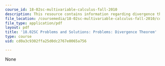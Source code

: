 ```yaml
---
course_id: 18-02sc-multivariable-calculus-fall-2010
description: This resource contains information regarding divergence theorem.
file_location: /coursemedia/18-02sc-multivariable-calculus-fall-2010/cd0a3c9302ffa25d0dc2767e0065a756_MIT18_02SC_pb_84_comb.pdf
file_type: application/pdf
layout: pdf
title: '18.02SC Problems and Solutions: Problems: Divergence Theorem'
type: course
uid: cd0a3c9302ffa25d0dc2767e0065a756

---
```

None